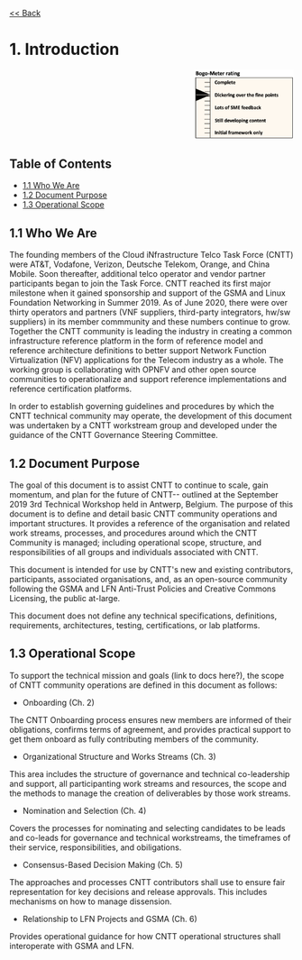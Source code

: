 [<< Back](../)

# 1. Introduction
<p align="right"><img src="../figures/bogo_dfp.png" alt="scope" title="Scope" width="35%"/></p>

## Table of Contents
* [1.1 Who We Are](#1.1)
* [1.2 Document Purpose](#1.2)
* [1.3 Operational Scope](#1.3)

<a name="1.1"></a>
## 1.1 Who We Are

The founding members of the Cloud iNfrastructure Telco Task Force (CNTT) were AT&T, Vodafone, Verizon, Deutsche Telekom, Orange, and China Mobile. Soon thereafter, additional telco operator and vendor partner participants began to join the Task Force. CNTT reached its first major milestone when it gained sponsorship and support of the GSMA and Linux Foundation Networking in Summer 2019. As of June 2020, there were over thirty operators and partners (VNF suppliers, third-party integrators, hw/sw suppliers) in its member commmunity and these numbers continue to grow. Together the CNTT community is leading the industry in creating a common infrastructure reference platform in the form of reference model and reference architecture definitions to better support Network Function Virtualization (NFV) applications for the Telecom industry as a whole. The working group is collaborating with OPNFV and other open source communities to operationalize and support reference implementations and reference certification platforms. 

In order to establish governing guidelines and procedures by which the CNTT technical community may operate, the development of this document was undertaken by a CNTT workstream group and developed under the guidance of the CNTT Governance Steering Committee. 

<a name="1.2"></a>
## 1.2 Document Purpose

The goal of this document is to assist CNTT to continue to scale, gain momentum, and plan for the future of CNTT-- outlined at the September 2019 3rd Technical Workshop held in Antwerp, Belgium. The purpose of this document is to define and detail basic CNTT community operations and important structures. It provides a reference of the organisation and related work streams, processes, and procedures around which the CNTT Community is managed; including operational scope, structure, and responsibilities of all groups and individuals associated with CNTT.  

This document is intended for use by CNTT's new and existing contributors, participants, associated organisations, and, as an open-source community following the GSMA and LFN Anti-Trust Policies and Creative Commons Licensing, the public at-large.

This document does not define any technical specifications, definitions, requirements, architectures, testing, certifications, or lab platforms. 

<a name="1.3"></a>
## 1.3 Operational Scope

To support the technical mission and goals (link to docs here?), the scope of CNTT community operations are defined in this document as follows:
 
* Onboarding (Ch. 2)

The CNTT Onboarding process ensures new members are informed of their obligations, confirms terms of agreement, and provides practical support to get them onboard as fully contributing members of the community.    

* Organizational Structure and Works Streams (Ch. 3)

This area includes the structure of governance and technical co-leadership and support, all participanting work streams and resources, the scope and the methods to manage the creation of deliverables by those work streams. 

* Nomination and Selection (Ch. 4)

Covers the processes for nominating and selecting candidates to be leads and co-leads for governance and technical workstreams, the timeframes of their service, responsibilities, and obiligations.

* Consensus-Based Decision Making (Ch. 5)

The approaches and processes CNTT contributors shall use to ensure fair representation for key decisions and release approvals. This includes mechanisms on how to manage dissension. 

* Relationship to LFN Projects and GSMA (Ch. 6)

Provides operational guidance for how CNTT operational structures shall interoperate with GSMA and LFN.

